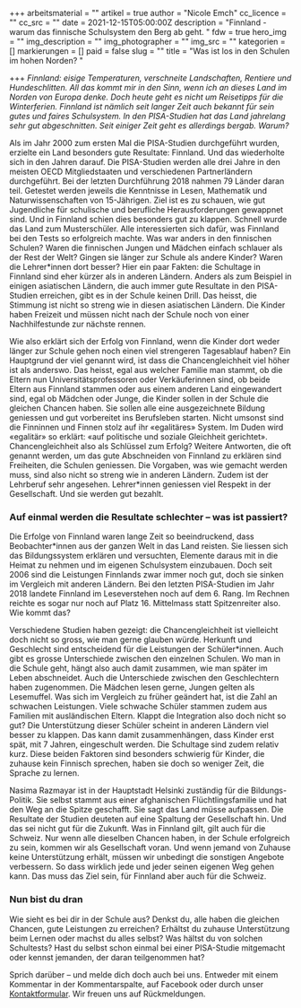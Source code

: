 +++
arbeitsmaterial = ""
artikel = true
author = "Nicole Emch"
cc_licence = ""
cc_src = ""
date = 2021-12-15T05:00:00Z
description = "Finnland - warum das finnische Schulsystem den Berg ab geht. "
fdw = true
hero_img = ""
img_description = ""
img_photographer = ""
img_src = ""
kategorien = []
markierungen = []
paid = false
slug = ""
title = "Was ist los in den Schulen im hohen Norden? "

+++
_Finnland: eisige Temperaturen, verschneite Landschaften, Rentiere und Hundeschlitten. All das kommt mir in den Sinn, wenn ich an dieses Land im Norden von Europa denke. Doch heute geht es nicht um Reisetipps für die Winterferien. Finnland ist nämlich seit langer Zeit auch bekannt für sein gutes und faires Schulsystem. In den PISA-Studien hat das Land jahrelang sehr gut abgeschnitten. Seit einiger Zeit geht es allerdings bergab. Warum?_

Als im Jahr 2000 zum ersten Mal die PISA-Studien durchgeführt wurden, erzielte ein Land besonders gute Resultate: Finnland. Und das wiederholte sich in den Jahren darauf. Die PISA-Studien werden alle drei Jahre in den meisten OECD Mitgliedstaaten und verschiedenen Partnerländern durchgeführt. Bei der letzten Durchführung 2018 nahmen 79 Länder daran teil. Getestet werden jeweils die Kenntnisse in Lesen, Mathematik und Naturwissenschaften von 15-Jährigen. Ziel ist es zu schauen, wie gut Jugendliche für schulische und berufliche Herausforderungen gewappnet sind. Und in Finnland schien dies besonders gut zu klappen. Schnell wurde das Land zum Musterschüler. Alle interessierten sich dafür, was Finnland bei den Tests so erfolgreich machte. Was war anders in den finnischen Schulen? Waren die finnischen Jungen und Mädchen einfach schlauer als der Rest der Welt? Gingen sie länger zur Schule als andere Kinder? Waren die Lehrer*innen dort besser? Hier ein paar Fakten: die Schultage in Finnland sind eher kürzer als in anderen Ländern. Anders als zum Beispiel in einigen asiatischen Ländern, die auch immer gute Resultate in den PISA-Studien erreichen, gibt es in der Schule keinen Drill. Das heisst, die Stimmung ist nicht so streng wie in diesen asiatischen Ländern. Die Kinder haben Freizeit und müssen nicht nach der Schule noch von einer Nachhilfestunde zur nächste rennen.

Wie also erklärt sich der Erfolg von Finnland, wenn die Kinder dort weder länger zur Schule gehen noch einen viel strengeren Tagesablauf haben? Ein Hauptgrund der viel genannt wird, ist dass die Chancengleichheit viel höher ist als anderswo. Das heisst, egal aus welcher Familie man stammt, ob die Eltern nun Universitätsprofessoren oder Verkäuferinnen sind, ob beide Eltern aus Finnland stammen oder aus einem anderen Land eingewandert sind, egal ob Mädchen oder Junge, die Kinder sollen in der Schule die gleichen Chancen haben. Sie sollen alle eine ausgezeichnete Bildung geniessen und gut vorbereitet ins Berufsleben starten. Nicht umsonst sind die Finninnen und Finnen stolz auf ihr «egalitäres» System. Im Duden wird «egalitär» so erklärt: «auf politische und soziale Gleichheit gerichtet». Chancengleichheit also als Schlüssel zum Erfolg? Weitere Antworten, die oft genannt werden, um das gute Abschneiden von Finnland zu erklären sind Freiheiten, die Schulen geniessen. Die Vorgaben, was wie gemacht werden muss, sind also nicht so streng wie in anderen Ländern. Zudem ist der Lehrberuf sehr angesehen. Lehrer*innen geniessen viel Respekt in der Gesellschaft. Und sie werden gut bezahlt.

### Auf einmal werden die Resultate schlechter – was ist passiert?

Die Erfolge von Finnland waren lange Zeit so beeindruckend, dass Beobachter*innen aus der ganzen Welt in das Land reisten. Sie liessen sich das Bildungssystem erklären und versuchten, Elemente daraus mit in die Heimat zu nehmen und im eigenen Schulsystem einzubauen. Doch seit 2006 sind die Leistungen Finnlands zwar immer noch gut, doch sie sinken im Vergleich mit anderen Ländern. Bei den letzten PISA-Studien im Jahr 2018 landete Finnland im Leseverstehen noch auf dem 6. Rang. Im Rechnen reichte es sogar nur noch auf Platz 16. Mittelmass statt Spitzenreiter also. Wie kommt das?

Verschiedene Studien haben gezeigt: die Chancengleichheit ist vielleicht doch nicht so gross, wie man gerne glauben würde. Herkunft und Geschlecht sind entscheidend für die Leistungen der Schüler*innen. Auch gibt es grosse Unterschiede zwischen den einzelnen Schulen. Wo man in die Schule geht, hängt also auch damit zusammen, wie man später im Leben abschneidet. Auch die Unterschiede zwischen den Geschlechtern haben zugenommen. Die Mädchen lesen gerne, Jungen gelten als Lesemuffel. Was sich im Vergleich zu früher geändert hat, ist die Zahl an schwachen Leistungen. Viele schwache Schüler stammen zudem aus Familien mit ausländischen Eltern. Klappt die Integration also doch nicht so gut? Die Unterstützung dieser Schüler scheint in anderen Ländern viel besser zu klappen. Das kann damit zusammenhängen, dass Kinder erst spät, mit 7 Jahren, eingeschult werden. Die Schultage sind zudem relativ kurz. Diese beiden Faktoren sind besonders schwierig für Kinder, die zuhause kein Finnisch sprechen, haben sie doch so weniger Zeit, die Sprache zu lernen.

Nasima Razmayar ist in der Hauptstadt Helsinki zuständig für die Bildungs-Politik. Sie selbst stammt aus einer afghanischen Flüchtlingsfamilie und hat den Weg an die Spitze geschafft. Sie sagt das Land müsse aufpassen. Die Resultate der Studien deuteten auf eine Spaltung der Gesellschaft hin. Und das sei nicht gut für die Zukunft. Was in Finnland gilt, gilt auch für die Schweiz. Nur wenn alle dieselben Chancen haben, in der Schule erfolgreich zu sein, kommen wir als Gesellschaft voran. Und wenn jemand von Zuhause keine Unterstützung erhält, müssen wir unbedingt die sonstigen Angebote verbessern. So dass wirklich jede und jeder seinen eigenen Weg gehen kann. Das muss das Ziel sein, für Finnland aber auch für die Schweiz.

### Nun bist du dran

Wie sieht es bei dir in der Schule aus? Denkst du, alle haben die gleichen Chancen, gute Leistungen zu erreichen? Erhältst du zuhause Unterstützung beim Lernen oder machst du alles selbst? Was hältst du von solchen Schultests? Hast du selbst schon einmal bei einer PISA-Studie mitgemacht oder kennst jemanden, der daran teilgenommen hat?

Sprich darüber – und melde dich doch auch bei uns. Entweder mit einem Kommentar in der Kommentarspalte, auf Facebook oder durch unser [Kontaktformular](https://www.chinderzytig.ch/kontakt/). Wir freuen uns auf Rückmeldungen.